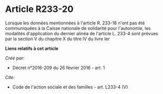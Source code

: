 # Article R233-20

Lorsque les données mentionnées à l'article R. 233-18 n'ont pas été communiquées à la Caisse nationale de solidarité pour
l'autonomie, les modalités d'application du dernier alinéa de l'article L. 233-4 sont prévues par la section V du chapitre X
du titre IV du livre Ier

**Liens relatifs à cet article**

_Créé par_:

  - Décret n°2016-209 du 26 février 2016 - art. 1

_Cite_:

  - Code de l'action sociale et des familles - art. L233-4 (V)
